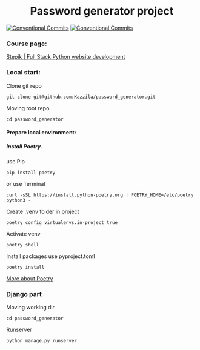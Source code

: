 <h1 align="center">Password generator project</h1>

[![Conventional Commits](https://img.shields.io/badge/Conventional%20Commits-1.0.0-%23FE5196?logo=conventionalcommits&logoColor=white)](https://conventionalcommits.org)
[![Conventional Commits](https://img.shields.io/badge/stepik-course-green)](https://stepik.org/course/101042/info)


### Course page:
[Stepik | Full Stack Python website development](https://stepik.org/course/101042/info)

### Local start:

Clone git repo
```shell script
git clone git@github.com:Kazzila/password_generator.git
```

Moving root repo
```shell script
cd password_generator
```

#### Prepare local environment:
##### Install Poetry.

use Pip
```shell script
pip install poetry
```

or use Terminal
```shell script
curl -sSL https://install.python-poetry.org | POETRY_HOME=/etc/poetry python3 -
```

Create .venv folder in project 
```shell script
poetry config virtualenvs.in-project true
```

Activate venv
```shell script
poetry shell
```

Install packages use pyproject.toml
```shell script
poetry install
```
[More about Poetry](https://python-poetry.org/docs/)


### Django part
Moving working dir
```shell script
cd password_generator
```

Runserver
```shell script
python manage.py runserver
```

